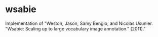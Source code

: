 # wsabie

Implementation of "Weston, Jason, Samy Bengio, and Nicolas Usunier. "Wsabie: Scaling up to large vocabulary image annotation." (2011)."

